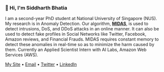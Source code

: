 ### 👋 Hi, I'm Siddharth Bhatia

I am a second-year PhD student at National University of Singapore (NUS). My research is in Anomaly Detection. Our algorithm, **[MIDAS](https://github.com/Stream-AD/MIDAS/)**, is used to detect intrusions, DoS, and DDoS attacks in an online manner. It can also be used to detect fake profiles in Social Networks like Twitter, Facebook, Amazon reviews, and Financial Frauds. MIDAS requires constant memory to detect these anomalies in real-time so as to minimize the harm caused by them. Currently an Applied Scientist Intern with AI Labs, Amazon Web Services (AWS).

[My Site](https://www.comp.nus.edu.sg/~sbhatia/) • [Email](mailto:siddharth@comp.nus.edu.sg) • [Twitter](https://twitter.com/siddharthb_) • [LinkedIn](https://www.linkedin.com/in/siddharthbhatia-nus/)
